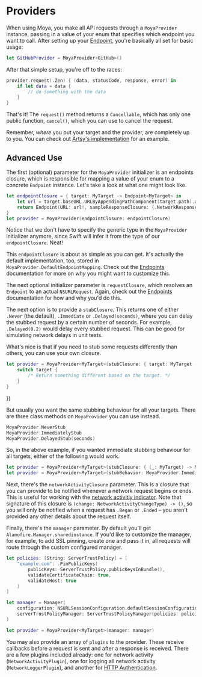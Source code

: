 Providers
=========

When using Moya, you make all API requests through a `MoyaProvider` instance, 
passing in a value of your enum that specifies which endpoint you want to call. 
After setting up your [Endpoint](Endpoints.md), you're basically all set for
basic usage:

```swift
let GitHubProvider = MoyaProvider<GitHub>()
```

After that simple setup, you're off to the races:

```swift
provider.request(.Zen) { (data, statusCode, response, error) in
    if let data = data {
        // do something with the data
    }
}
```

That's it! The `request()` method returns a `Cancellable`, which has
only one public function, `cancel()`, which you can use to cancel the
request. 

Remember, *where* you put your target and the provider, are completely up 
to you. You can check out [Artsy's implementation](https://github.com/artsy/eidolon/blob/master/Kiosk/App/Networking/ArtsyAPI.swift)
for an example. 

Advanced Use
------------

The first (optional) parameter for the `MoyaProvider` initializer is an 
endpoints closure, which is responsible for mapping a value of your enum to a 
concrete `Endpoint` instance. Let's take a look at what one might look like. 

```swift
let endpointClosure = { target: MyTarget -> Endpoint<MyTarget> in
    let url = target.baseURL.URLByAppendingPathComponent(target.path).absoluteString
    return Endpoint(URL: url!, sampleResponseClosure: {.NetworkResponse(200, target.sampleData)}, method: target.method, parameters: target.parameters)
}
let provider = MoyaProvider(endpointClosure: endpointClosure)
```

Notice that we don't have to specify the generic type in the `MoyaProvider` 
initializer anymore, since Swift will infer it from the type of our
`endpointClosure`. Neat!

This `endpointClosure` is about as simple as you can get. It's actually the 
default implementation, too, stored in `MoyaProvider.DefaultEndpointMapping`. 
Check out the [Endpoints](Endpoints.md) documentation for more on _why_ you 
might want to customize this.

The next optional initializer parameter is `requestClosure`, which resolves
an `Endpoint` to an actual `NSURLRequest`. Again, check out the [Endpoints](Endpoints.md) 
documentation for how and why you'd do this. 

The next option is to provide a `stubClosure`. This returns one of either `.Never` (the 
default), `.Immediate` or `.Delayed(seconds)`, where you can delay the stubbed 
request by a certain number of seconds. For example, `.Delayed(0.2)` would delay
every stubbed request. This can be good for simulating network delays in unit tests. 

What's nice is that if you need to stub some requests differently than others,
you can use your own closure. 

```swift
let provider = MoyaProvider<MyTarget>(stubClosure: { target: MyTarget -> Moya.StubBehavior in
	switch target {
		/* Return something different based on the target. */
	}
}
```
})

But usually you want the same stubbing behaviour for all your targets. There are
three class methods on `MoyaProvider` you can use instead.

```swift
MoyaProvider.NeverStub
MoyaProvider.ImmediatelyStub
MoyaProvider.DelayedStub(seconds)
```

So, in the above example, if you wanted immediate stubbing behaviour for all 
targets, either of the following would work.

```swift
let provider = MoyaProvider<MyTarget>(stubClosure: { (_: MyTarget) -> Moya.StubBehavior in return .Immediate })
let provider = MoyaProvider<MyTarget>(stubBehavior: MoyaProvider.ImmediatelyStub)
```

Next, there's the `networkActivityClosure` parameter. This is a closure
that you can provide to be notified whenever a network request begins or
ends. This is useful for working with the [network activitiy indicator](https://github.com/thoughtbot/BOTNetworkActivityIndicator).
Note that signature of this closure is `(change: NetworkActivityChangeType) -> ()`, 
so you will only be notified when a request has `.Began` or `.Ended` – 
you aren't provided any other details about the request itself. 

Finally, there's the `manager` parameter. By default you'll get `Alamofire.Manager.sharedinstance`.
If you'd like to customize the manager, for example, to add SSL pinning, create one and pass it in,
all requests will route through the custom configured manager.

```swift
let policies: [String: ServerTrustPolicy] = [
    "example.com": .PinPublicKeys(
        publicKeys: ServerTrustPolicy.publicKeysInBundle(),
        validateCertificateChain: true,
        validateHost: true
    )
]

let manager = Manager(
    configuration: NSURLSessionConfiguration.defaultSessionConfiguration(),
    serverTrustPolicyManager: ServerTrustPolicyManager(policies: policies)
)

let provider = MoyaProvider<MyTarget>(manager: manager)
```

You may also provide an array of `plugins` to the provider. These receive callbacks
before a request is sent and after a response is received. There are a few plugins
included already: one for network activity (`NetworkActivityPlugin`), one for logging
all network activity (`NetworkLoggerPlugin`), and another for [HTTP Authentication](Authentication.md).
